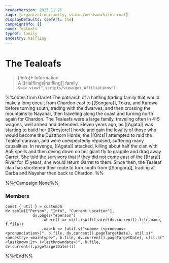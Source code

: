 ```yaml
---
headerVersion: 2023.11.25
tags: [organization/family, status/needswork/internal]
displayDefaults: {defArt: the}
campaignInfo: []
name: Tealeafs
typeOf: family
ancestry: halfling
---
```

# The Tealeafs
>[!info]+ Information  
> A [[Halflings|halfling]] family  
> `$=dv.view("_scripts/view/get_Affiliations")`

%%notes from Garret
The patriarch of a halfling trading family that would make a long circuit from Chardon east to [[Songara]], Tokra, and Karawa before turning south, trading with the dwarves, and then crossing the mountains to Nayahar, then traveling along the coast and turning north again for Chardon. The Tealeafs were a large family, traveling often in 4-5 wagons, well armed and defended. Eleven years ago, as [[Agata]] was starting to build her [[Orcs|orc]] horde and gain the loyalty of those who would become the Dustthorn Horde, the [[Orcs]] attempted to raid the Tealeaf caravan, and were unexpectedly repulsed, suffering many causalities. In revenge, [[Agata]] attacked, killing about half the clan with AoE spells and then diving down on her giant fly to grapple and drag away Garret. She told the survivors that if they did not come east of the [[Hara]] River for 15 years, she would return Garret to them. Since then, the Tealeaf clan has shortened their route to turn south from [[Songara]], trading at Darba and Nayahar then back to Chardon.
%%


%%^Campaign:None%%
### Members

```dataviewjs
const { util } = customJS
dv.table(["Person", "Info", "Current Location"], 
			dv.pages("#person")
				.where(f => util.isAffiliated(dv.current().file.name, f.file))
				.map(b => [util.s("<name> (<pronouns> <pronunciation>)", b.file, dv.current().pageTargetDate), util.s("<ancestry> <maintype>", b.file, dv.current().pageTargetDate), util.s("<lastknown:2r> (<lastknowndate>)", b.file, dv.current().pageTargetDate)]))
```
%%^End%%